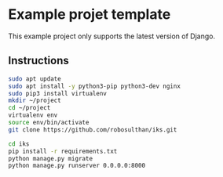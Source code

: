 # Example projet template

This example project only supports the latest version of Django.

## Instructions
```bash
sudo apt update
sudo apt install -y python3-pip python3-dev nginx
sudo pip3 install virtualenv
mkdir ~/project
cd ~/project
virtualenv env
source env/bin/activate
git clone https://github.com/robosulthan/iks.git

cd iks
pip install -r requirements.txt
python manage.py migrate
python manage.py runserver 0.0.0.0:8000
```
